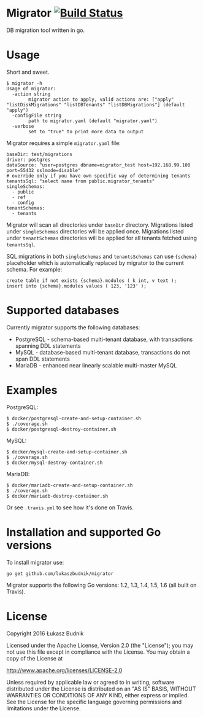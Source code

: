 # Migrator [![Build Status](https://travis-ci.org/lukaszbudnik/migrator.svg?branch=master)](https://travis-ci.org/lukaszbudnik/migrator)

DB migration tool written in go.

# Usage

Short and sweet.

```
$ migrator -h
Usage of migrator:
  -action string
    	migrator action to apply, valid actions are: ["apply" "listDiskMigrations" "listDBTenants" "listDBMigrations"] (default "apply")
  -configFile string
    	path to migrator.yaml (default "migrator.yaml")
  -verbose
    	set to "true" to print more data to output
```

Migrator requires a simple `migrator.yaml` file:

```
baseDir: test/migrations
driver: postgres
dataSource: "user=postgres dbname=migrator_test host=192.168.99.100 port=55432 sslmode=disable"
# override only if you have own specific way of determining tenants
tenantsSql: "select name from public.migrator_tenants"
singleSchemas:
  - public
  - ref
  - config
tenantSchemas:
  - tenants
```

Migrator will scan all directories under `baseDir` directory. Migrations listed under `singleSchemas` directories will be applied once. Migrations listed under `tenantSchemas` directories will be applied for all tenants fetched using `tenantsSql`.

SQL migrations in both `singleSchemas` and `tenantsSchemas` can use `{schema}` placeholder which is automatically replaced by migrator to the current schema. For example:

```
create table if not exists {schema}.modules ( k int, v text );
insert into {schema}.modules values ( 123, '123' );
```

# Supported databases

Currently migrator supports the following databases:

* PostgreSQL - schema-based multi-tenant database, with transactions spanning DDL statements
* MySQL - database-based multi-tenant database, transactions do not span DDL statements
* MariaDB - enhanced near linearly scalable multi-master MySQL

# Examples

PostgreSQL:

```
$ docker/postgresql-create-and-setup-container.sh
$ ./coverage.sh
$ docker/postgresql-destroy-container.sh
```

MySQL:

```
$ docker/mysql-create-and-setup-container.sh
$ ./coverage.sh
$ docker/mysql-destroy-container.sh
```

MariaDB:

```
$ docker/mariadb-create-and-setup-container.sh
$ ./coverage.sh
$ docker/mariadb-destroy-container.sh
```

Or see `.travis.yml` to see how it's done on Travis.

# Installation and supported Go versions

To install migrator use:

`go get github.com/lukaszbudnik/migrator`

Migrator supports the following Go versions: 1.2, 1.3, 1.4, 1.5, 1.6 (all built on Travis).

# License

Copyright 2016 Łukasz Budnik

Licensed under the Apache License, Version 2.0 (the "License"); you may not use this file except in compliance with the License. You may obtain a copy of the License at

http://www.apache.org/licenses/LICENSE-2.0

Unless required by applicable law or agreed to in writing, software distributed under the License is distributed on an "AS IS" BASIS, WITHOUT WARRANTIES OR CONDITIONS OF ANY KIND, either express or implied. See the License for the specific language governing permissions and limitations under the License.
